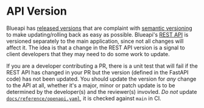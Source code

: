 # API Version

Blueapi has [released versions](https://github.com/DiamondLightSource/blueapi/releases) that are complaint with [semantic versioning](https://semver.org/) to make updating/rolling back as easy as possible. Blueapi's [REST API](../reference/rest-spec.md) is versioned separately to the main application, since not all changes will affect it. The idea is that a change in the REST API version is a signal to client developers that they may need to do some work to update.

If you are a developer contributing a PR, there is a unit test that will fail if the REST API has changed in your PR but the version (defined in the FastAPI code) has not been updated. You should update the version for _any_ change to the API at all, whether it's a major, minor or patch update is to be determined by the developer(s) and the reviewer(s) invovled. _Do not_ update [`docs/reference/openapi.yaml`](../reference/openapi.yaml), it is checked against `main` in CI. 
